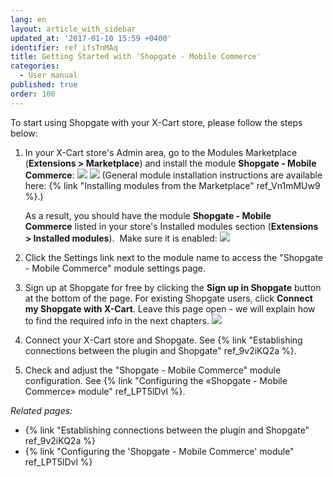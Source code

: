 ```yaml
---
lang: en
layout: article_with_sidebar
updated_at: '2017-01-10 15:59 +0400'
identifier: ref_ifsTnMAq
title: Getting Started with 'Shopgate - Mobile Commerce'
categories:
  - User manual
published: true
order: 100
---
```

To start using Shopgate with your X-Cart store, please follow the steps below:

1.  In your X-Cart store's Admin area, go to the Modules Marketplace (**Extensions > Marketplace**) and install the module **Shopgate - Mobile Commerce**:
    ![]({{site.baseurl}}/attachments/7505733/7602826.png)
    ![]({{site.baseurl}}/attachments/7505733/7602827.png)
    (General module installation instructions are available here: {% link "Installing modules from the Marketplace" ref_Vn1mMUw9 %}.)

    As a result, you should have the module **Shopgate - Mobile Commerce** listed in your store's Installed modules section (**Extensions > Installed modules**). 
    Make sure it is enabled:
    ![]({{site.baseurl}}/attachments/7505733/7602828.png)

2.  Click the Settings link next to the module name to access the "Shopgate - Mobile Commerce" module settings page.

3.  Sign up at Shopgate for free by clicking the **Sign up in Shopgate** button at the bottom of the page. For existing Shopgate users, click **Connect my Shopgate with X-Cart**. Leave this page open - we will explain how to find the required info in the next chapters.
    ![]({{site.baseurl}}/attachments/7505733/7602829.png)

4.  Connect your X-Cart store and Shopgate. See {% link "Establishing connections between the plugin and Shopgate" ref_9v2iKQ2a %}.

5.  Check and adjust the "Shopgate - Mobile Commerce" module configuration. See {% link "Configuring the «Shopgate - Mobile Commerce» module" ref_LPT5lDvl %}.

_Related pages:_

*   {% link "Establishing connections between the plugin and Shopgate" ref_9v2iKQ2a %}
*   {% link "Configuring the 'Shopgate - Mobile Commerce' module" ref_LPT5lDvl %}
